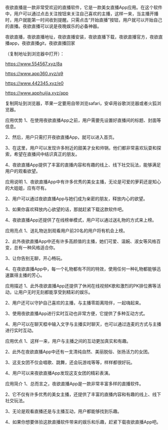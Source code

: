 夜欲直播是一款非常受欢迎的直播软件，它是一款美女直播App应用。在这个软件中，用户可以通过点击关注按钮来关注自己喜欢的主播，这样一来，当主播开播时，用户就能第一时间收到提醒。只需点击“开始直播”按钮，用户就可以开始自己的直播。夜欲直播可以说是夜晚娱乐的必备神器。

夜欲直播，夜欲直播地址，夜欲直播安装，夜欲直播下载，夜欲直播官方，夜欲直播app，夜欲直播git，夜欲直播回家

（复制地址到浏览器中打开）：

https://www.554567.xyz/8a

https://www.app360.xyz/q9

https://www.442345.xyz/e0

https://www.apphuijia.xyz/app

复制网址到浏览器，苹果一定要用自带浏览safari，安卓用谷歌浏览器或者火狐浏览器。


应用优势
1、在使用夜欲直播App之前，用户需要先设置好直播间的标题、封面等信息。

2、然后，用户只需打开夜欲直播App，就可以进入首页。

3、在这里，用户可以发现许多附近的甜美才女和帅锅，他们都非常喜欢玩耍和探索，希望在直播间中结识真正的朋友。

4、夜欲直播App提供了丰富的直播内容和有趣的线上、线下社交玩法，能够满足用户的观看欲望。

应用说明
1、夜欲直播App中有许多优秀的美女主播，无论是可爱的萝莉还是知心的大姐姐，应有尽有。

2、用户可以通过夜欲直播App与她们成为亲密的朋友，释放内心的欲望。

3、如果你喜欢释放内心欲望的话，那就赶紧下载这款软件吧。

4、夜欲直播App还提供了在线榜单模式，用户可以通过送礼物的方式来上榜。

应用亮点
1、送礼物达到观看用户前20名的用户将有机会上榜。

2、此外夜欲直播App中还有许多高颜值的主播，她们可爱、温婉、淑女等风格百变，总有一种风格适合你。

3、让你告别无聊，开心畅玩。

4、在夜欲直播App中，每一个礼物都有不同的特效，使用任何一种礼物都能够迅速赢得主播的芳心。

应用描述
1、此外夜欲直播App还提供了休闲在线视频K歌和激烈的PK排位赛等活动，让用户无时无刻都能享受到精彩的娱乐。

2、用户还可以守护自己喜欢的主播，与主播零距离陪伴，一起嗨起来。

3、使用夜欲直播App进行实时互动也非常方便，它提供了多种互动方式。

4、用户可以在聊天框中输入文字与主播实时聊天，也可以通过连麦的方式与主播进行实时互动。

应用优点
1、这样一来，用户与主播之间的互动更加真实和有趣。

2、此外在夜欲直播App中还有一支清纯自然、美丽脱俗、张扬活力的女团。

3、这支女团不仅会唱歌、跳舞，还会玩游戏等等，样样都很好玩。

4、用户可以来夜欲直播App发现这支女团的精彩表演。

应用简介
1、总而言之，夜欲直播App是一款非常丰富多样的直播软件。

2、它不仅有许多优秀的美女主播，还提供了丰富的直播内容和有趣的线上、线下社交玩法。

3、无论是观看直播还是与主播互动，用户都能够找到乐趣。

4、如果你想要体验这款直播软件带来的娱乐和乐趣，赶紧下载夜欲直播App吧。
